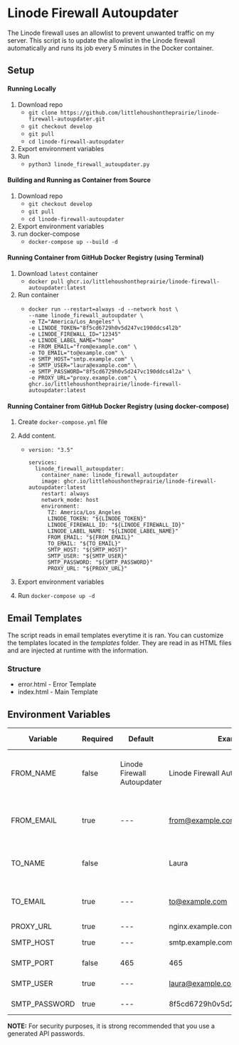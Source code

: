 # Linode Firewall Autoupdater

The Linode firewall uses an allowlist to prevent unwanted traffic on my server. This script is to update the allowlist in the Linode firewall automatically and runs its job every 5 minutes in the Docker container.

## Setup

#### Running Locally

1. Download repo
    - `git clone https://github.com/littlehoushontheprairie/linode-firewall-autoupdater.git`
    - `git checkout develop`
    - `git pull`
    - `cd linode-firewall-autoupdater`
2. Export environment variables
3. Run
    - `python3 linode_firewall_autoupdater.py`

#### Building and Running as Container from Source

1. Download repo
    - `git checkout develop`
    - `git pull`
    - `cd linode-firewall-autoupdater`
2. Export environment variables
3. run docker-compose
    - `docker-compose up --build -d`

#### Running Container from GitHub Docker Registry (using Terminal)

1. Download `latest` container
    - `docker pull ghcr.io/littlehoushontheprairie/linode-firewall-autoupdater:latest`
2. Run container
    - ```
      docker run --restart=always -d --network host \
      --name linode_firewall_autoupdater \
      -e TZ="America/Los_Angeles" \
      -e LINODE_TOKEN="8f5cd6729h0v5d247vc190ddcs4l2b"
      -e LINODE_FIREWALL_ID="12345"
      -e LINODE_LABEL_NAME="home"
      -e FROM_EMAIL="from@example.com" \
      -e TO_EMAIL="to@example.com" \
      -e SMTP_HOST="smtp.example.com" \
      -e SMTP_USER="laura@example.com" \
      -e SMTP_PASSWORD="8f5cd6729h0v5d247vc190ddcs4l2a" \
      -e PROXY_URL="proxy.example.com" \
      ghcr.io/littlehoushontheprairie/linode-firewall-autoupdater:latest
      ```

#### Running Container from GitHub Docker Registry (using docker-compose)

1. Create `docker-compose.yml` file
2. Add content.

    - ```
      version: "3.5"
      
      services:
        linode_firewall_autoupdater:
          container_name: linode_firewall_autoupdater
          image: ghcr.io/littlehoushontheprairie/linode-firewall-autoupdater:latest
          restart: always
          network_mode: host
          environment:
            TZ: America/Los_Angeles
            LINODE_TOKEN: "${LINODE_TOKEN}"
            LINODE_FIREWALL_ID: "${LINODE_FIREWALL_ID}"
            LINODE_LABEL_NAME: "${LINODE_LABEL_NAME}"
            FROM_EMAIL: "${FROM_EMAIL}"
            TO_EMAIL: "${TO_EMAIL}"
            SMTP_HOST: "${SMTP_HOST}"
            SMTP_USER: "${SMTP_USER}"
            SMTP_PASSWORD: "${SMTP_PASSWORD}"
            PROXY_URL: "${PROXY_URL}"
      ```

3. Export environment variables
4. Run `docker-compose up -d`

## Email Templates

The script reads in email templates everytime it is ran. You can customize the templates located in the _templates_ folder. They are read in as HTML files and are injected at runtime with the information.

### Structure

-   error.html - Error Template
-   index.html - Main Template

## Environment Variables

| Variable      | Required | Default                     | Example                        | Needed by                     |
| ------------- | -------- | --------------------------- | ------------------------------ | ----------------------------- |
| FROM_NAME     | false    | Linode Firewall Autoupdater | Linode Firewall Autoupdater    | SMTP Server (send email from) |
| FROM_EMAIL    | true     | ---                         | from@example.com               | SMTP Server (send email from) |
| TO_NAME       | false    |                             | Laura                          | SMTP Server (send email to)   |
| TO_EMAIL      | true     | ---                         | to@example.com                 | SMTP Server (send email to)   |
| PROXY_URL     | true     | ---                         | nginx.example.com              | Template                      |
| SMTP_HOST     | true     | ---                         | smtp.example.com               | SMTP Server                   |
| SMTP_PORT     | false    | 465                         | 465                            | SMTP Server                   |
| SMTP_USER     | true     | ---                         | laura@example.com              | SMTP Server                   |
| SMTP_PASSWORD | true     | ---                         | 8f5cd6729h0v5d247vc190ddcs4l2a | SMTP Server                   |

**NOTE:** For security purposes, it is strong recommended that you use a generated API passwords.
